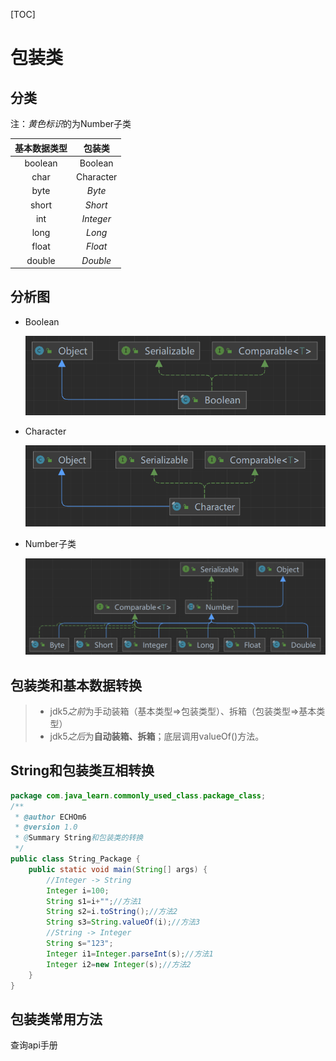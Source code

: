 [TOC]



#  包装类

##  分类

注：*黄色标识*的为Number子类

| 基本数据类型 |  包装类   |
| :----------: | :-------: |
|   boolean    |  Boolean  |
|     char     | Character |
|     byte     |  *Byte*   |
|    short     |  *Short*  |
|     int      | *Integer* |
|     long     |  *Long*   |
|    float     |  *Float*  |
|    double    | *Double*  |

##  分析图

- Boolean

  ![image-20220823133335006](Typora_img/12.1包装类.asset/image-20220823133335006.png)

- Character

  ![image-20220823133431599](Typora_img/12.1包装类.asset/image-20220823133431599.png)

- Number子类

  ![image-20220823133103970](Typora_img/12.1包装类.asset/image-20220823133103970.png)

##  包装类和基本数据转换

> - jdk5*之前*为手动装箱（基本类型=>包装类型）、拆箱（包装类型=>基本类型）
> - jdk5*之后*为**自动装箱、拆箱**；底层调用valueOf()方法。



##  String和包装类互相转换

```java
package com.java_learn.commonly_used_class.package_class;
/**
 * @author ECHOm6
 * @version 1.0
 * @Summary String和包装类的转换
 */
public class String_Package {
    public static void main(String[] args) {
        //Integer -> String
        Integer i=100;
        String s1=i+"";//方法1
        String s2=i.toString();//方法2
        String s3=String.valueOf(i);//方法3
        //String -> Integer
        String s="123";
        Integer i1=Integer.parseInt(s);//方法1
        Integer i2=new Integer(s);//方法2
    }
}
```

##  包装类常用方法

查询api手册